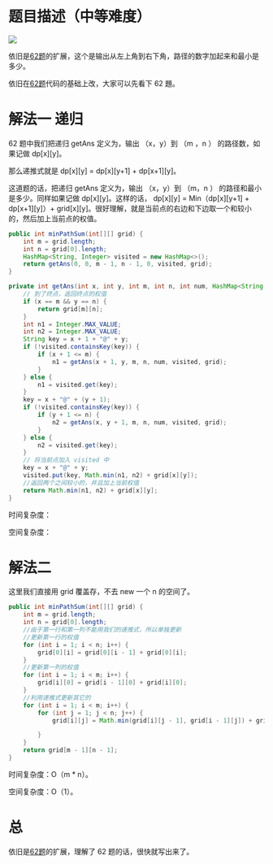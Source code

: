 # 题目描述（中等难度）

![](https://windliang.oss-cn-beijing.aliyuncs.com/64.jpg)

依旧是[62题](https://leetcode.windliang.cc/leetCode-62-Unique-Paths.html)的扩展，这个是输出从左上角到右下角，路径的数字加起来和最小是多少。

依旧在[62题](https://leetcode.windliang.cc/leetCode-62-Unique-Paths.html)代码的基础上改，大家可以先看下 62 題。

# 解法一 递归

62 题中我们把递归 getAns 定义为，输出 （x，y）到 （m ，n ） 的路径数，如果记做 dp[x\][y\]。

那么递推式就是 dp[x\][y\] = dp[x\][y+1\] + dp[x+1\][y\]。

这道题的话，把递归 getAns 定义为，输出 （x，y）到 （m，n ） 的路径和最小是多少。同样如果记做 dp[x\][y\]。这样的话， dp[x\][y\] = Min（dp[x\][y+1\] + dp[x+1\][y\]）+ grid[x\][y\]。很好理解，就是当前点的右边和下边取一个和较小的，然后加上当前点的权值。

```java
public int minPathSum(int[][] grid) {
    int m = grid.length;
    int n = grid[0].length;
    HashMap<String, Integer> visited = new HashMap<>();
    return getAns(0, 0, m - 1, n - 1, 0, visited, grid);
}

private int getAns(int x, int y, int m, int n, int num, HashMap<String, Integer> visited, int[][] grid) {
    // 到了终点，返回终点的权值
    if (x == m && y == n) {
        return grid[m][n];
    }
    int n1 = Integer.MAX_VALUE;
    int n2 = Integer.MAX_VALUE;
    String key = x + 1 + "@" + y;
    if (!visited.containsKey(key)) {
        if (x + 1 <= m) {
            n1 = getAns(x + 1, y, m, n, num, visited, grid);
        }
    } else {
        n1 = visited.get(key);
    }
    key = x + "@" + (y + 1);
    if (!visited.containsKey(key)) {
        if (y + 1 <= n) {
            n2 = getAns(x, y + 1, m, n, num, visited, grid);
        }
    } else {
        n2 = visited.get(key);
    }
    // 将当前点加入 visited 中
    key = x + "@" + y;
    visited.put(key, Math.min(n1, n2) + grid[x][y]);
    //返回两个之间较小的，并且加上当前权值
    return Math.min(n1, n2) + grid[x][y];
}
```

时间复杂度：

空间复杂度：

# 解法二

这里我们直接用 grid 覆盖存，不去 new 一个 n 的空间了。

```java
public int minPathSum(int[][] grid) {
    int m = grid.length;
    int n = grid[0].length;
    //由于第一行和第一列不能用我们的递推式，所以单独更新
    //更新第一行的权值
    for (int i = 1; i < n; i++) {
        grid[0][i] = grid[0][i - 1] + grid[0][i];
    }
    //更新第一列的权值
    for (int i = 1; i < m; i++) {
        grid[i][0] = grid[i - 1][0] + grid[i][0];
    }
    //利用递推式更新其它的
    for (int i = 1; i < m; i++) {
        for (int j = 1; j < n; j++) {
            grid[i][j] = Math.min(grid[i][j - 1], grid[i - 1][j]) + grid[i][j];

        }
    }
    return grid[m - 1][n - 1];
}
```

时间复杂度：O（m * n）。

空间复杂度：O（1）。

# 总

依旧是[62题](https://leetcode.windliang.cc/leetCode-62-Unique-Paths.html)的扩展，理解了 62 题的话，很快就写出来了。